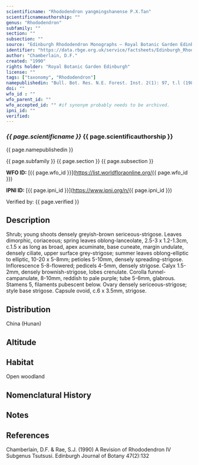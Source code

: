 ```yaml
---
scientificname: "Rhododendron yangmingshanense P.X.Tan"
scientificnameauthorship: ""
genus: "Rhododendron"
subfamily: ""
section: ""
subsection: ""
source: "Edinburgh Rhododendron Monographs – Royal Botanic Garden Edinburgh"
identifier: "https://data.rbge.org.uk/service/factsheets/Edinburgh_Rhododendron_Monographs.xhtml"
author: "Chamberlain, D.F."
created: "1990"
rights holder: "Royal Botanic Garden Edinburgh"
license: ""
tags: ["taxonomy", "Rhododendron"]
namepublishedin: "Bull. Bot. Res. N.E. Forest. Inst. 2(1): 97, t.l (1982)"
doi: ""
wfo_id : ""
wfo_parent_id: ""
wfo_accepted_id: "" #if synonym probably needs to be archived.                      
ipni_id: ""
verified:
---
```

### _{{ page.scientificname }}_ {{ page.scientificauthorship }}
 {{ page.namepublishedin }}

{{ page.subfamily }} {{ page.section }} {{ page.subsection }}

**WFO ID:** [{{ page.wfo_id }}](https://list.worldfloraonline.org/{{ page.wfo_id }})

**IPNI ID:** [{{ page.ipni_id }}](https://www.ipni.org/n/{{ page.ipni_id }})

Verified by: {{ page.verified }}



## Description
Shrub; young shoots densely greyish-brown sericeous-strigose. Leaves dimorphic, coriaceous; spring leaves oblong-lanceolate, 2.5-3 x 1.2-1.3cm, c.1.5 x as long as broad, apex acuminate, base cuneate, margin undulate, densely ciliate, upper surface grey-strigose; summer leaves oblong-elliptic to elliptic, 10-20 x 5-8mm; petioles 5-10mm, densely spreading-strigose. Inflorescence 5-8-flowered; pedicels 4-5mm, densely strigose. Calyx 1.5-2mm, densely brownish-strigose, lobes crenulate. Corolla funnel-campanulate, 8-10mm, reddish to pale purple; tube 5-6mm, glabrous. Stamens 5, filaments pubescent below. Ovary densely sericeous-strigose; style base strigose. Capsule ovoid, c.6 x 3.5mm, strigose.

## Distribution
China (Hunan)

## Altitude


## Habitat
Open woodland

## Nomenclatural History

                       
## Notes


## References

Chamberlain, D.F. & Rae, S.J. (1990) A Revision of Rhododendron IV Subgenus Tsutsusi. Edinburgh Journal of Botany 47(2):132
